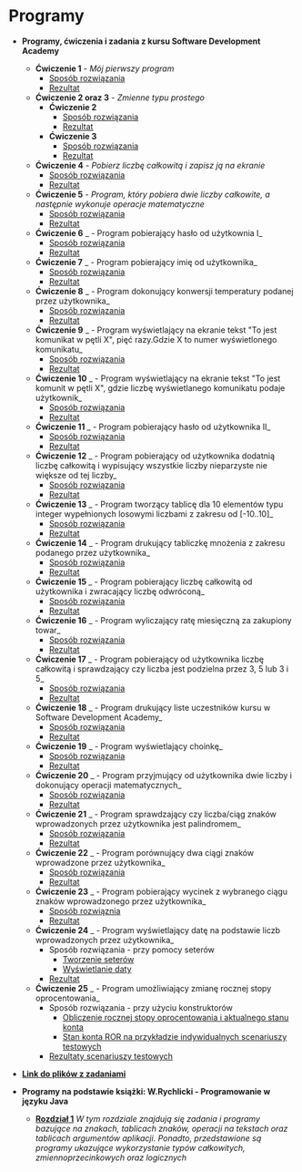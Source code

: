 # Programy
* **Programy, ćwiczenia i zadania z kursu Software Development Academy**
  * **Ćwiczenie 1** _- Mój pierwszy program_
     * [Sposób rozwiązania](https://drive.google.com/file/d/1gj-eQ6kv5Bq86O9JFFCk59_0I88SLOGt/view?usp=sharing)
     * [Rezultat](https://drive.google.com/file/d/1nRm88ChKWzoO49aU7ND2Vu6hAGn1GOCs/view?usp=sharing)
  * **Ćwiczenie 2 oraz 3** _- Zmienne typu prostego_
     * **Ćwiczenie 2**
       * [Sposób rozwiązania](https://drive.google.com/file/d/1vQHCwEQlxLGO4O39U0e6m_AQFSi-MJuK/view?usp=sharing)
       * [Rezultat](https://drive.google.com/file/d/1Ndr9ZPMyz_NyCH13GwELeii2ePjuq9wh/view?usp=sharing)
     * **Ćwiczenie 3**
       * [Sposób rozwiązania](https://drive.google.com/file/d/1hhS9tLAu_PFBiAhp3z7fjkpGMTRm-4oW/view?usp=sharing)
       * [Rezultat](https://drive.google.com/file/d/1hhS9tLAu_PFBiAhp3z7fjkpGMTRm-4oW/view?usp=sharing)
  * **Ćwiczenie 4** _- Pobierz liczbę całkowitą i zapisz ją na ekranie_
    * [Sposób rozwiązania](https://drive.google.com/file/d/1RbXZ3r4bAkV3W6QRPxzGKFvhwN3fHoXx/view?usp=sharing)
    * [Rezultat](https://drive.google.com/file/d/1_SuBD1wmcFmHMkYWsY4ZFtyxThoCVc2H/view?usp=sharing)
  * **Ćwiczenie 5** _- Program, który pobiera dwie liczby całkowite, a następnie wykonuje operacje matematyczne_
    * [Sposób rozwiązania](https://drive.google.com/file/d/1T-VEq7hC2w2CEwB6O3jMMr0AToHZb3jK/view?usp=sharing)
    * [Rezultat](https://drive.google.com/file/d/1GLLrcJtrRFZFEJv-LDLr8R0LYBaWXPi8/view?usp=sharing)
  * **Ćwiczenie 6** _ - Program pobierający hasło od użytkownia I_
    * [Sposób rozwiązania](https://drive.google.com/file/d/1lODPdIqDDL1Wjwn6Eaa1pU8mdgIr0pP_/view?usp=sharing)
    * [Rezultat](https://drive.google.com/file/d/1LFuV4F2wkqDInVsUrBLGSxwvw8XWo35v/view?usp=sharing)
  * **Ćwiczenie 7** _ - Program pobierający imię od użytkownika_
    * [Sposób rozwiązania](https://drive.google.com/file/d/1Mcym2IHpCLUPOhyloD2BPVk9wZctQpM-/view?usp=sharing)
    * [Rezultat](https://drive.google.com/file/d/1ES2m3ssqnEmvDxEx89qzvVlp_stRZH0B/view?usp=sharing)
  * **Ćwiczenie 8** _ - Program dokonujący konwersji temperatury podanej przez użytkownika_
    * [Sposób rozwiązania](https://drive.google.com/file/d/1XZkXNTIXGMolV9168YAmdWGVPdOWfyYc/view?usp=sharing)
    * [Rezultat](https://drive.google.com/file/d/1u5lBuQF9tgRfZOmjeMl3NGoYIbXaw7jB/view?usp=sharing)
  * **Ćwiczenie 9** _ - Program wyświetlający na ekranie tekst "To jest komunikat w pętli X", pięć razy.Gdzie X to numer wyświetlonego komunikatu_ 
    * [Sposób rozwiązania](https://drive.google.com/file/d/1CaoX-a2_nbS7hefwsb8jxyxBwA1bLA4o/view?usp=sharing)
    * [Rezultat](https://drive.google.com/file/d/1kxk7X8UN1R79Zz8Pb1_Okdoj0-p8Oz0I/view?usp=sharing)
  * **Ćwiczenie 10** _ - Program wyświetlający na ekranie tekst "To jest komunit w pętli X", gdzie liczbę wyświetlanego komunikatu podaje użytkownik_
    * [Sposób rozwiązania](https://drive.google.com/file/d/1NHhTG74nUcU_7DWarjogBcnwtuZLVxm3/view?usp=sharing)
    * [Rezultat](https://drive.google.com/file/d/1frh9K1xijQZ4IIWopFzk6YsaMWLVYafz/view?usp=sharing)
  * **Ćwiczenie 11** _ - Program pobierający hasło od użytkownika II_ 
    * [Sposób rozwiązania](https://drive.google.com/file/d/1KP_qY1Yya1bqFl8ebUB2rVqhbzFu6Ps_/view?usp=sharing)
    * [Rezultat](https://drive.google.com/file/d/1R6VdVE3H7CrE32cgFsf2Q4lZM3ZqVLg4/view?usp=sharing)
  * **Ćwiczenie 12** _ - Program pobierający od użytkownika dodatnią liczbę całkowitą i wypisujący wszystkie liczby nieparzyste nie większe od tej liczby_
    * [Sposób rozwiązania](https://drive.google.com/file/d/15asdMzThhKW-r85nDG8CdeOJR4Ik5Bxa/view?usp=sharing)
    * [Rezultat](https://drive.google.com/file/d/1ipx5_Nn8fIMB4JE3HbmohELvns7Z1G4K/view?usp=sharing)
  * **Ćwiczenie 13** _ - Program tworzący tablicę dla 10 elementów typu integer wypełnionych losowymi liczbami z zakresu od [-10..10]_
    * [Sposób rozwiązania](https://drive.google.com/file/d/1sfCZh5fmSdUVSQx4FG2oYrVpgCfWJvbL/view?usp=sharing)
    * [Rezultat](https://drive.google.com/file/d/1Whu7Y7R0OYByU1eW7fWpDtDuURat-utb/view?usp=sharing)
  * **Ćwiczenie 14** _ - Program drukujący tabliczkę mnożenia z zakresu podanego przez użytkownika_
    * [Sposób rozwiązania](https://drive.google.com/file/d/1FjxkKmjPIcNiEHiYr8QvoNCgl4yeK2OK/view?usp=sharing)
    * [Rezultat](https://drive.google.com/file/d/1LseRMxjcrw5c1z_fzvMROxkpM9Bj7UbA/view?usp=sharing)
  * **Ćwiczenie 15** _ - Program pobierający liczbę całkowitą od użytkownika i zwracający liczbę odwróconą_
    * [Sposób rozwiązania](https://drive.google.com/file/d/1PqjBOqOccufokx5TAzV99j79n1Q8s0HP/view?usp=sharing)
    * [Rezultat](https://drive.google.com/file/d/1cZQWxx8xjN2qZ5grK3q4PyNHksY4-N-5/view?usp=sharing)
  * **Ćwiczenie 16** _ - Program wyliczający ratę miesięczną za zakupiony towar_
    * [Sposób rozwiązania](https://drive.google.com/file/d/1bqM5FiOda26quT3YtvlAgJ__BYlv1DW5/view?usp=sharing)
    * [Rezultat](https://drive.google.com/file/d/17cpV5hX5PDiGL9kM3kkGSD1xNRfRKQvz/view?usp=sharing)
  * **Ćwiczenie 17** _ - Program pobierający od użytkownika liczbę całkowitą i sprawdzający czy liczba jest podzielna przez 3, 5 lub 3 i 5_
    * [Sposób rozwiązania](https://drive.google.com/file/d/1z8_4F2plKZTd-nzOqL9HyjtomX49GAv8/view?usp=sharing)
    * [Rezultat](https://drive.google.com/file/d/1-csxMTiRVuHCokP9sHPXvV1jxGv1QavB/view?usp=sharing) 
  * **Ćwiczenie 18** _ - Program drukujący liste uczestników kursu w Software Development Academy_
    * [Sposób rozwiązania](https://drive.google.com/file/d/1RimJaPW0B4z0Vm3D3_BmdBHtSefi9Ygj/view?usp=sharing)
    * [Rezultat](https://drive.google.com/file/d/1FpYrQKKUYZJzpMXYV_i7wevOFOq0Otp3/view?usp=sharing)
  * **Ćwiczenie 19** _ - Program wyświetlający choinkę_
    * [Sposób rozwiązania](https://drive.google.com/file/d/1l3jurfwPrSO7tS31MXE4shqsZpYvt4y9/view?usp=sharing)
    * [Rezultat](https://drive.google.com/file/d/1FnMAa4Dv4Q8su1K69DGqdSajY2EbaZVm/view?usp=sharing)
  * **Ćwiczenie 20** _ - Program przyjmujący od użytkownika dwie liczby i dokonujący operacji matematycznych_
    * [Sposób rozwiązania](https://drive.google.com/file/d/12GyoHHt77mTLF-Jmrkxgu1rg0E6GIoaD/view?usp=sharing)
    * [Rezultat](https://drive.google.com/file/d/1tmhod1cdeuoYy7syyEYedxa5RcK_d8fA/view?usp=sharing)
  * **Ćwiczenie 21** _ - Program sprawdzający czy liczba/ciąg znaków wprowadzonych przez użytkownika jest palindromem_
    * [Sposób rozwiązania](https://drive.google.com/file/d/17ZSROzhar_CE8L4RFd8QfTtT9OkSj4pW/view?usp=sharing)
    * [Rezultat](https://drive.google.com/file/d/1pCLLTKP4zGofPE7GrueEcDLVfjWD-zE3/view?usp=sharing)
  * **Ćwiczenie 22** _ - Program porównujący dwa ciągi znaków wprowadzone przez użytkownika_
    * [Sposób rozwiązania](https://drive.google.com/file/d/1nFkjwp2WFFdJLK-10imxNGKHGObkXwRR/view?usp=sharing)
    * [Rezultat](https://drive.google.com/file/d/1BnngaZoBRoVP-2-A973FTouMEG7JkVOs/view?usp=sharing)
  * **Ćwiczenie 23** _ - Program pobierający wycinek z wybranego ciągu znaków wprowadzonego przez użytkownika_
    * [Sposób rozwiąznia](https://drive.google.com/file/d/1Ac3GNRG8RAlR4Cd_RBUhfWZs0ifgkcJ7/view?usp=sharing)
    * [Rezultat](https://drive.google.com/file/d/1V5DdNCjl1dzVLNcXVfkuHUJ_n_ZDWRxK/view?usp=sharing)
  * **Ćwiczenie 24** _ - Program wyświetlający datę na podstawie liczb wprowadzonych przez użytkownika_
    * Sposób rozwiązania - przy pomocy seterów 
      * [Tworzenie seterów](https://drive.google.com/file/d/1BteHsaGsah_s0kf7dWOEUpgg06ECkm5O/view?usp=sharing)
      * [Wyświetlanie daty](https://drive.google.com/file/d/1dwOiHUYvX3hnQP06xRLRISSCoFF-G3nY/view?usp=sharing)
    * [Rezultat](https://drive.google.com/file/d/1QdXa2RJadjtx7LqE1EDjeURbxI11lNXz/view?usp=sharing)
  * **Ćwiczenie 25** _ - Program umożliwiający zmianę rocznej stopy oprocentowania_
    * Sposób rozwiązania - przy użyciu konstruktorów
      * [Obliczenie rocznej stopy oprocentowania i aktualnego stanu konta](https://drive.google.com/file/d/15Co3NNy9bofwWvrTeDiwr5dfxIVrr1G2/view?usp=sharing)
      * [Stan konta ROR na przykładzie indywidualnych scenariuszy testowych](https://drive.google.com/file/d/1HeXc8wK0uFkSR1HxegAHbRB-_W7MNh14/view?usp=sharing)
    * [Rezultaty scenariuszy testowych](https://drive.google.com/file/d/1tyzLvfMVd7eE_JE7Yz2yzCHJrZHRIdej/view?usp=sharing)
 * **[Link do plików z zadaniami](https://github.com/Raf100cmd/KursGit/tree/master/testowanie)**
  

* **Programy na podstawie książki: W.Rychlicki - Programowanie w języku Java** 
  * **[Rozdział 1](https://github.com/Raf100cmd/W.Rychlicki_rozdzial_1)**  _W tym rozdziale znajdują się zadania i programy bazujące na znakach, tablicach znaków, operacji na tekstach oraz tablicach argumentów aplikacji. Ponadto, przedstawione są programy ukazujące wykorzystanie typów całkowitych, zmiennoprzecinkowych oraz logicznych_ 

 

